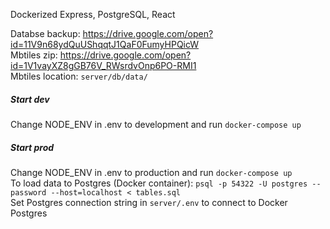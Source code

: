 Dockerized Express, PostgreSQL, React<br />

Databse backup: https://drive.google.com/open?id=11V9n68ydQuUShqqtJ1QaF0FumyHPQicW <br />
Mbtiles zip: https://drive.google.com/open?id=1V1vayXZ8gGB76V_RWsrdvOnp6PO-RMI1 <br />
Mbtiles location: `server/db/data/` 

##### Start dev
Change NODE_ENV in .env to development and run `docker-compose up`
##### Start prod
Change NODE_ENV in .env to production and run `docker-compose up`
<br />
To load data to Postgres (Docker container): `psql -p 54322 -U postgres --password --host=localhost < tables.sql`
<br />
Set Postgres connection string in `server/.env` to connect to Docker Postgres 